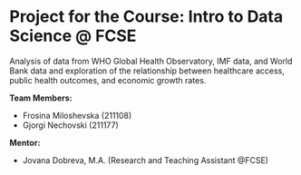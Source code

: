 # Project for the Course: Intro to Data Science @ FCSE
Analysis of data from WHO Global Health Observatory, IMF data, and World Bank data and exploration of the relationship between healthcare access, public health outcomes, and economic growth rates.

**Team Members:**<br />
- Frosina Miloshevska (211108)<br />
- Gjorgi Nechovski (211177) <br />


**Mentor:**<br />
- Jovana Dobreva, M.A. (Research and Teaching Assistant @FCSE)
